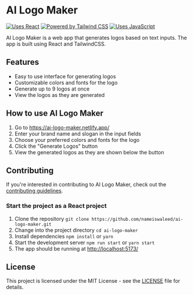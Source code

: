# AI Logo Maker

[![Uses React](https://img.shields.io/badge/React-%2320232a.svg?style=for-the-badge&logo=react&logoColor=%2361DAFB)](https://reactjs.org/)
[![Powered by Tailwind CSS](https://img.shields.io/badge/tailwindcss-%2306B6D4.svg?style=for-the-badge&logo=tailwind-css&logoColor=white)](https://tailwindcss.com/)
[![Uses JavaScript](https://img.shields.io/badge/JavaScript-%23F7DF1E.svg?style=for-the-badge&logo=javascript&logoColor=%23black)](https://developer.mozilla.org/en-US/docs/Web/JavaScript)

AI Logo Maker is a web app that generates logos based on text inputs. The app is built using React and TailwindCSS.

## Features

* Easy to use interface for generating logos
* Customizable colors and fonts for the logo
* Generate up to 9 logos at once
* View the logos as they are generated

## How to use AI Logo Maker

1. Go to <https://ai-logo-maker.netlify.app/>
2. Enter your brand name and slogan in the input fields
3. Choose your preferred colors and fonts for the logo
4. Click the "Generate Logos" button
5. View the generated logos as they are shown below the button

## Contributing

If you're interested in contributing to AI Logo Maker, check out the [contributing guidelines](CONTRIBUTING.md).

### Start the project as a React project

1. Clone the repository `git clone https://github.com/nameiswaleed/ai-logo-maker.git`
2. Change into the project directory `cd ai-logo-maker`
3. Install dependencies `npm install` or `yarn`
4. Start the development server `npm run start` or `yarn start`
5. The app should be running at <http://localhost:5173/>

## License

This project is licensed under the MIT License - see the [LICENSE](LICENSE) file for details.


